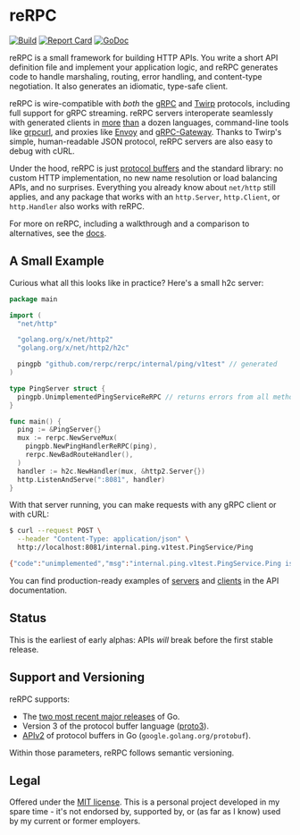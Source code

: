 reRPC
=====

[![Build](https://github.com/rerpc/rerpc/actions/workflows/test.yml/badge.svg?event=push)](https://github.com/rerpc/rerpc/actions/workflows/test.yml)
[![Report Card](https://goreportcard.com/badge/github.com/rerpc/rerpc)](https://goreportcard.com/report/github.com/rerpc/rerpc)
[![GoDoc](https://pkg.go.dev/badge/github.com/rerpc/rerpc.svg)](https://pkg.go.dev/github.com/rerpc/rerpc)

reRPC is a small framework for building HTTP APIs. You write a short API
definition file and implement your application logic, and reRPC generates code
to handle marshaling, routing, error handling, and content-type negotiation. It
also generates an idiomatic, type-safe client.

reRPC is wire-compatible with *both* the [gRPC][grpc] and [Twirp][twirp]
protocols, including full support for gRPC streaming. reRPC servers
interoperate seamlessly with generated clients in [more][grpc-implementations]
[than][twirp-implementations] a dozen languages, command-line tools like
[grpcurl][], and proxies like [Envoy][envoy] and [gRPC-Gateway][grpc-gateway].
Thanks to Twirp's simple, human-readable JSON protocol, reRPC servers are also
easy to debug with cURL.

Under the hood, reRPC is just [protocol buffers][protobuf] and the standard
library: no custom HTTP implementation, no new name resolution or load
balancing APIs, and no surprises. Everything you already know about `net/http`
still applies, and any package that works with an `http.Server`, `http.Client`,
or `http.Handler` also works with reRPC.

For more on reRPC, including a walkthrough and a comparison to alternatives,
see the [docs][].

## A Small Example

Curious what all this looks like in practice? Here's a small h2c server:

```go
package main

import (
  "net/http"

  "golang.org/x/net/http2"
  "golang.org/x/net/http2/h2c"

  pingpb "github.com/rerpc/rerpc/internal/ping/v1test" // generated
)

type PingServer struct {
  pingpb.UnimplementedPingServiceReRPC // returns errors from all methods
}

func main() {
  ping := &PingServer{}
  mux := rerpc.NewServeMux(
    pingpb.NewPingHandlerReRPC(ping),
    rerpc.NewBadRouteHandler(),
  )
  handler := h2c.NewHandler(mux, &http2.Server{})
  http.ListenAndServe(":8081", handler)
}
```

With that server running, you can make requests with any gRPC client or with
cURL:

```bash
$ curl --request POST \
  --header "Content-Type: application/json" \
  http://localhost:8081/internal.ping.v1test.PingService/Ping

{"code":"unimplemented","msg":"internal.ping.v1test.PingService.Ping isn't implemented"}
```

You can find production-ready examples of [servers][prod-server] and
[clients][prod-client] in the API documentation.

## Status

This is the earliest of early alphas: APIs *will* break before the first stable
release.

## Support and Versioning

reRPC supports:

* The [two most recent major releases][go-support-policy] of Go.
* Version 3 of the protocol buffer language ([proto3][]).
* [APIv2][] of protocol buffers in Go (`google.golang.org/protobuf`).

Within those parameters, reRPC follows semantic versioning.

## Legal

Offered under the [MIT license][license]. This is a personal project developed
in my spare time - it's not endorsed by, supported by, or (as far as I know)
used by my current or former employers.

[APIv2]: https://blog.golang.org/protobuf-apiv2
[docs]: https://rerpc.github.io
[envoy]: https://www.envoyproxy.io/
[godoc]: https://pkg.go.dev/github.com/rerpc/rerpc
[go-support-policy]: https://golang.org/doc/devel/release#policy
[grpc-gateway]: https://grpc-ecosystem.github.io/grpc-gateway/
[grpc]: https://grpc.io/
[grpc-implementations]: https://grpc.io/docs/languages/
[grpcurl]: https://github.com/fullstorydev/grpcurl
[license]: https://github.com/rerpc/rerpc/blob/main/LICENSE.txt
[prod-client]: https://pkg.go.dev/github.com/rerpc/rerpc#example-Client
[prod-server]: https://pkg.go.dev/github.com/rerpc/rerpc#example-package
[proto3]: https://cloud.google.com/apis/design/proto3
[protobuf]: https://developers.google.com/protocol-buffers
[twirp]: https://twitchtv.github.io/twirp/
[twirp-implementations]: https://github.com/twitchtv/twirp#implementations-in-other-languages
